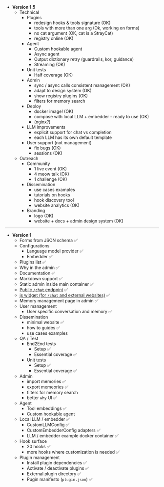 
* **Version 1.5**
	* Technical 
		* Plugins
			* redesign hooks & tools signature (OK)
			* tools with more than one arg (Ok, working on forms)
			* no cat argument (OK, cat is a StrayCat)
			* registry online (OK)
		* Agent
			* Custom hookable agent
			* Async agent
			* Output dictionary retry (guardrails, kor, guidance)
			* Streaming (OK)
		* Unit tests 
			* Half coverage (OK)
		* Admin
			* sync / async calls consistent management (OK)
			* adapt to design system (OK)
			* show registry plugins (OK)
			* filters for memory search
		* Deploy
			* docker image! (OK)
			* compose with local LLM + embedder - ready to use (OK)
			* (nginx?)
		* LLM improvements
			* explicit support for chat vs completion
			* each LLM has its own default template
		* User support (not management)
			* fix bugs (OK)
			* sessions (OK)
	* Outreach
		* Community
			* 1 live event (OK)
			* 4 meow talk (OK)
			* 1 challenge (OK)
		* Dissemination
			* use cases examples
			* tutorials on hooks
			* hook discovery tool
			* website analytics (OK)
		* Branding
			* logo (OK)
			* website + docs + admin design system (OK)

---

* **Version 1**
  * Forms from JSON schema ✅ 
  * Configurations
	  * Language model provider ✅ 
	  * Embedder ✅ 
  * Plugins list ✅ 
  * Why in the admin ✅ 
  * Documentation ✅ 
  * Markdown support ✅ 
  * Static admin inside main container ✅ 
  * [Public `/chat` endpoint](https://github.com/cheshire-cat-ai/core/issues/267/)  ✅
  * [js widget (for `/chat` and external websites)](https://github.com/cheshire-cat-ai/core/issues/269/) ✅
  * Memory management page in admin ✅
  * User management
    * User specific conversation and memory ✅
  * Dissemination
    * minimal website ✅
    * how to guides ✅
    * use cases examples
  * QA / Test
    * End2End tests
      * Setup ✅
      * Essential coverage ✅
    * Unit tests 
      * Setup ✅
      * Essential coverage ✅
  * Admin
    * import memories ✅
    * export memeories ✅
    * filters for memory search
    * better `why` UI ✅
  * Agent
    * Tool embeddings ✅
    * Custom hookable agent 
  * Local LLM / embedder ✅
    * CustomLLMConfig ✅
    * CustomEmbedderConfig adapters ✅
    * LLM / embedder example docker container ✅
  * Hook surface
    * 20 hooks ✅
    * more hooks where customization is needed ✅
  * Plugin management
    * Install plugin dependencies ✅
    * Activate / deactivate plugins ✅
    * External plugin directory ✅
    * Pugin manifesto (`plugin.json`) ✅
